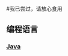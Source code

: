 
#我已尝过，请放心食用

## 编程语言

### [Java](https://github.com/CasualJi/datum-share/blob/master/%E8%AE%A1%E7%AE%97%E6%9C%BA/%E7%BC%96%E7%A8%8B%E8%AF%AD%E8%A8%80/Java.md)




